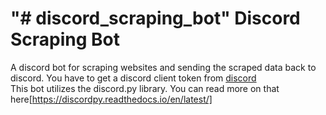 "# discord_scraping_bot" 
Discord Scraping Bot
=============
A discord bot for scraping websites and sending the scraped data back to discord. You have to get a discord client token from [discord](https://discord.com)  
This bot utilizes the discord.py library. You can read more on that here[https://discordpy.readthedocs.io/en/latest/]


